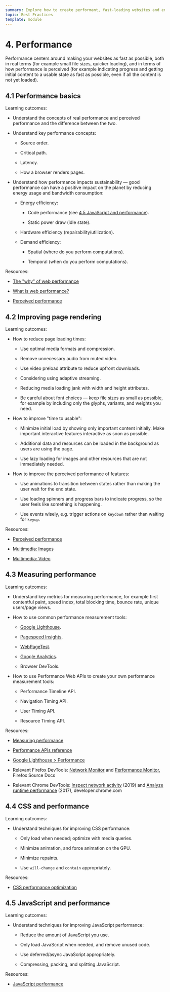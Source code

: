 ```yaml
---
summary: Explore how to create performant, fast-loading websites and enhance perceived performance.
topic: Best Practices
template: module
---
```


# 4. Performance

Performance centers around making your websites as fast as possible, both in real terms (for example small file sizes, quicker loading), and in terms of how performance is perceived (for example indicating progress and getting initial content to a usable state as fast as possible, even if all the content is not yet loaded).

## 4.1 Performance basics

Learning outcomes:

- Understand the concepts of real performance and perceived performance and the difference between the two.

- Understand key performance concepts:

  - Source order.

  - Critical path.

  - Latency.

  - How a browser renders pages.

- Understand how performance impacts sustainability — good performance can have a positive impact on the planet by reducing energy usage and bandwidth consumption:

  - Energy efficiency:

    - Code performance (see [4.5 JavaScript and performance](#4.5_javascript_and_performance)).

    - Static power draw (idle state).

  - Hardware efficiency (repairability/utilization).

  - Demand efficiency:

    - Spatial (where do you perform computations).

    - Temporal (when do you perform computations).

Resources:

- [The "why" of web performance](https://developer.mozilla.org/docs/Learn/Performance/why_web_performance)

- [What is web performance?](https://developer.mozilla.org/en-US/docs/Learn/Performance/What_is_web_performance)

- [Perceived performance](https://developer.mozilla.org/docs/Learn/Performance/Perceived_performance)

## 4.2 Improving page rendering

Learning outcomes:

- How to reduce page loading times:

  - Use optimal media formats and compression.

  - Remove unnecessary audio from muted video.

  - Use video preload attribute to reduce upfront downloads.

  - Considering using adaptive streaming.

  - Reducing media loading jank with width and height attributes.

  - Be careful about font choices — keep file sizes as small as possible, for example by including only the glyphs, variants, and weights you need.

- How to improve "time to usable":

  - Minimize initial load by showing only important content initially. Make important interactive features interactive as soon as possible.

  - Additional data and resources can be loaded in the background as users are using the page.

  - Use lazy loading for images and other resources that are not immediately needed.

- How to improve the perceived performance of features:

  - Use animations to transition between states rather than making the user wait for the end state.

  - Use loading spinners and progress bars to indicate progress, so the user feels like something is happening.

  - Use events wisely, e.g. trigger actions on `keydown` rather than waiting for `keyup`.

Resources:

- [Perceived performance](https://developer.mozilla.org/docs/Learn/Performance/Perceived_performance)

- [Multimedia: Images](https://developer.mozilla.org/docs/Learn/Performance/Multimedia)

- [Multimedia: Video](https://developer.mozilla.org/docs/Learn/Performance/video)

## 4.3 Measuring performance

Learning outcomes:

- Understand key metrics for measuring performance, for example first contentful paint, speed index, total blocking time, bounce rate, unique users/page views.

- How to use common performance measurement tools:

  - [Google Lighthouse](https://developer.chrome.com/docs/lighthouse).

  - [Pagespeed Insights](https://pagespeed.web.dev/).

  - [WebPageTest](https://webpagetest.org/).

  - [Google Analytics](https://analytics.google.com/).

  - Browser DevTools.

- How to use Performance Web APIs to create your own performance measurement tools:

  - Performance Timeline API.

  - Navigation Timing API.

  - User Timing API.

  - Resource Timing API.

Resources:

- [Measuring performance](https://developer.mozilla.org/docs/Learn/Performance/Measuring_performance)

- [Performance APIs reference](https://developer.mozilla.org/docs/Web/API/Performance_API)

- [Google Lighthouse > Performance](https://developer.chrome.com/docs/lighthouse/performance/)

- Relevant Firefox DevTools: [Network Monitor](https://firefox-source-docs.mozilla.org/devtools-user/network_monitor/index.html) and [Performance Monitor](https://firefox-source-docs.mozilla.org/devtools-user/performance/index.html), Firefox Source Docs

- Relevant Chrome DevTools: [Inspect network activity](https://developer.chrome.com/docs/devtools/network/) (2019) and [Analyze runtime performance](https://developer.chrome.com/docs/devtools/performance/) (2017), developer.chrome.com

## 4.4 CSS and performance

Learning outcomes:

- Understand techniques for improving CSS performance:

  - Only load when needed; optimize with media queries.

  - Minimize animation, and force animation on the GPU.

  - Minimize repaints.

  - Use `will-change` and `contain` appropriately.

Resources:

- [CSS performance optimization](https://developer.mozilla.org/docs/Learn/Performance/CSS)

## 4.5 JavaScript and performance

Learning outcomes:

- Understand techniques for improving JavaScript performance:

  - Reduce the amount of JavaScript you use.

  - Only load JavaScript when needed, and remove unused code.

  - Use deferred/async JavaScript appropriately.

  - Compressing, packing, and splitting JavaScript.

Resources:

- [JavaScript performance](https://developer.mozilla.org/docs/Learn/Performance/JavaScript)

